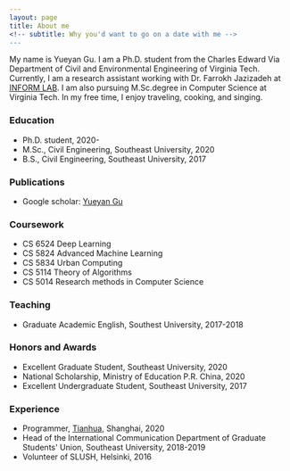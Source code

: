 ```yaml
---
layout: page
title: About me
<!-- subtitle: Why you'd want to go on a date with me -->
---
```


My name is Yueyan Gu. I am a Ph.D. student from the Charles Edward Via Department of Civil and Environmental Engineering of Virginia Tech. Currently, I am a research assistant working with Dr. Farrokh Jazizadeh at [INFORM LAB](https://www.inform-lab.org/). I am also pursuing M.Sc.degree in Computer Science at Virginia Tech. In my free time, I enjoy traveling, cooking, and singing.

### Education
- Ph.D. student, 2020-
- M.Sc., Civil Engineering, Southeast University, 2020
- B.S., Civil Engineering, Southeast University, 2017
 
### Publications
- Google scholar: [Yueyan Gu](https://scholar.google.com/citations?user=caBd4w4AAAAJ&hl=en&oi=ao)


### Coursework
- CS 6524 Deep Learning
- CS 5824 Advanced Machine Learning
- CS 5834 Urban Computing
- CS 5114 Theory of Algorithms
- CS 5014 Research methods in Computer Science

### Teaching
- Graduate Academic English, Southest University, 2017-2018

### Honors and Awards
- Excellent Graduate Student, Southeast University, 2020
- National Scholarship, Ministry of Education P.R. China, 2020
- Excellent Undergraduate Student, Southeast University, 2017

### Experience
- Programmer, [Tianhua](https://www.thape.com/?locale=en), Shanghai, 2020
- Head of the International Communication Department of Graduate Students' Union, Southeast University, 2018-2019
- Volunteer of SLUSH, Helsinki, 2016
